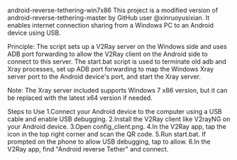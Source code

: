 android-reverse-tethering-win7x86
This project is a modified version of android-reverse-tethering-master by GitHub user @xinruoyusixian. It enables internet connection sharing from a Windows PC to an Android device using USB.

Principle: The script sets up a V2Ray server on the Windows side and uses ADB port forwarding to allow the V2Ray client on the Android side to connect to this server. The start.bat script is used to terminate old adb and Xray processes, set up ADB port forwarding to map the Windows Xray server port to the Android device's port, and start the Xray server.

Note: The Xray server included supports Windows 7 x86 version, but it can be replaced with the latest x64 version if needed.

Steps to Use
1.Connect your Android device to the computer using a USB cable and enable USB debugging.
2.Install the V2Ray client like V2rayNG on your Android device.
3.Open config_client.png.
4.In the V2Ray app, tap the icon in the top right corner and scan the QR code.
5.Run start.bat. If prompted on the phone to allow USB debugging, tap to allow.
6.In the V2Ray app, find "Android reverse Tether" and connect.
